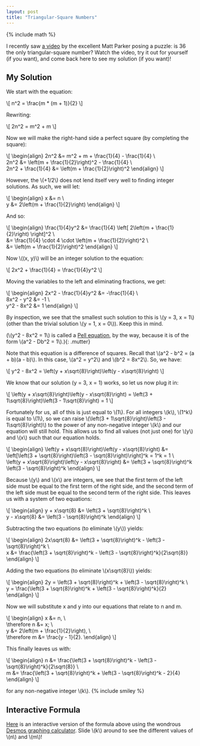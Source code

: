 ```yaml
---
layout: post
title: "Triangular-Square Numbers"
---
```


{% include math %}

I recently saw [a video][matt-parker-video] by the excellent Matt Parker posing
a puzzle: is 36 the only triangular-square number? Watch the video, try it out
for yourself (if you want), and come back here to see my solution (if you want)!

## My Solution

We start with the equation:

\\[
n^2 = \frac{m * (m + 1)}{2}
\\]

Rewriting:

\\[
2n^2 = m^2 + m
\\]

Now we will make the right-hand side a perfect square (by completing the square):

\\[
\begin{align}
2n^2 &= m^2 + m + \frac{1}{4} - \frac{1}{4} \\\
2n^2 &= \left(m + \frac{1}{2}\right)^2 - \frac{1}{4} \\\
2n^2 + \frac{1}{4} &= \left(m + \frac{1}{2}\right)^2
\end{align}
\\]

However, the \\(+1/2\\) does not lend itself very well to finding integer solutions. As such, we will let:

\\[
\begin{align}
x &= n \\\
y &= 2\left(m + \frac{1}{2}\right)
\end{align}
\\]

And so:

\\[
\begin{align}
\frac{1}{4}y^2 &= \frac{1}{4} \left[ 2\left(m + \frac{1}{2}\right) \right]^2 \\\
&= \frac{1}{4} \cdot 4 \cdot \left(m + \frac{1}{2}\right)^2 \\\
&= \left(m + \frac{1}{2}\right)^2
\end{align}
\\]

Now \\((x, y)\\) will be an integer solution to the equation:

\\[
2x^2 + \frac{1}{4} = \frac{1}{4}y^2
\\]

Moving the variables to the left and eliminating fractions, we get:

\\[
\begin{align}
2x^2 - \frac{1}{4}y^2 &= -\frac{1}{4} \\\
8x^2 - y^2 &= -1 \\\
y^2 - 8x^2 &= 1
\end{align}
\\]

By inspection, we see that the smallest such solution to this is \\(y = 3, x = 1\\) (other than the trivial solution \\(y = 1, x = 0\\)). Keep this in mind.

<span>(\\(y^2 - 8x^2 = 1\\) is called a [Pell equation][pell], by the way, because it is of the form \\(a^2 - Db^2 = 1\\).)</span>{: .mutter}

Note that this equation is a difference of squares. Recall that \\(a^2 - b^2 = (a + b)(a - b)\\). In this case, \\(a^2 = y^2\\) and \\(b^2 = 8x^2\\). So, we have:

\\[
y^2 - 8x^2 = \left(y + x\sqrt{8}\right)\left(y - x\sqrt{8}\right)
\\]

We know that our solution (y = 3, x = 1) works, so let us now plug it in:

\\[
\left(y + x\sqrt{8}\right)\left(y - x\sqrt{8}\right) = \left(3 + 1\sqrt{8}\right)\left(3 - 1\sqrt{8}\right) = 1
\\]

Fortunately for us, all of this is just equal to \\(1\\). For all integers \\(k\\), \\(1^k\\) is equal to \\(1\\), so we can raise \\(\left(3 + 1\sqrt{8}\right)\left(3 - 1\sqrt{8}\right)\\) to the power of any non-negative integer \\(k\\) and our equation will still hold. This allows us to find all values (not just one) for \\(y\\) and \\(x\\) such that our equation holds.

\\[
\begin{align}
\left(y + x\sqrt{8}\right)\left(y - x\sqrt{8}\right) &= \left[\left(3 + \sqrt{8}\right)\left(3 - \sqrt{8}\right)\right]^k = 1^k = 1 \\\
\left(y + x\sqrt{8}\right)\left(y - x\sqrt{8}\right) &= \left(3 + \sqrt{8}\right)^k \left(3 - \sqrt{8}\right)^k
\end{align}
\\]

Because \\(y\\) and \\(x\\) are integers, we see that the first term of the left side must be equal to the first term of the right side, and the second term of the left side must be equal to the second term of the right side. This leaves us with a system of two equations:

\\[
\\begin{align}
y + x\sqrt{8} &= \left(3 + \sqrt{8}\right)^k \\\
y - x\sqrt{8} &= \left(3 - \sqrt{8}\right)^k
\end{align}
\\]

Subtracting the two equations (to eliminate \\(y\\)) yields:

\\[
\begin{align}
2x\sqrt{8} &= \left(3 + \sqrt{8}\right)^k - \left(3 - \sqrt{8}\right)^k \\\
x &= \frac{\left(3 + \sqrt{8}\right)^k - \left(3 - \sqrt{8}\right)^k}{2\sqrt{8}}
\end{align}
\\]

Adding the two equations (to eliminate \\(x\sqrt{8}\\)) yields:

\\[
\begin{align}
2y = \left(3 + \sqrt{8}\right)^k + \left(3 - \sqrt{8}\right)^k \\\
y = \frac{\left(3 + \sqrt{8}\right)^k + \left(3 - \sqrt{8}\right)^k}{2}
\end{align}
\\]

Now we will substitute x and y into our equations that relate to n and m.

\\[
\begin{align}
x &= n, \\\
\therefore n &= x; \\\
y &= 2\left(m + \frac{1}{2}\right), \\\
\therefore m &= \frac{y - 1}{2}.
\end{align}
\\]

This finally leaves us with:

\\[
\begin{align}
n &= \frac{\left(3 + \sqrt{8}\right)^k - \left(3 - \sqrt{8}\right)^k}{2\sqrt{8}}
\\\
m &= \frac{\left(3 + \sqrt{8}\right)^k + \left(3 - \sqrt{8}\right)^k - 2}{4}
\end{align}
\\]

for any non-negative integer \\(k\\). {% include smiley %}

## Interactive Formula

[Here][interactive] is an interactive version of the formula above using the wondrous [Desmos graphing calculator][desmos]. Slide \\(k\\) around to see the different values of \\(n\\) and \\(m\\)!

[matt-parker-video]: https://www.youtube.com/watch?v=Gh8h8MJFFdI
[pell]: http://mathworld.wolfram.com/PellEquation.html
[interactive]: https://www.desmos.com/calculator/y1eft0kvwx
[desmos]: https://www.desmos.com/
